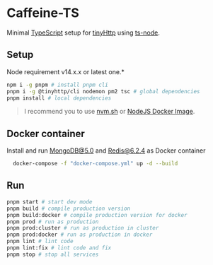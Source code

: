 # Caffeine-TS

Minimal [TypeScript](https://www.typescriptlang.org/) setup for [tinyHttp](https://tinyhttp.v1rtl.site/) using [ts-node](https://github.com/TypeStrong/ts-node).

## Setup

Node requirement v14.x.x or latest one.\*

```sh
npm i -g pnpm # install pnpm cli
pnpm i -g @tinyhttp/cli nodemon pm2 tsc # global dependencies
pnpm install # local dependencies
```

> I recommend you to use [nvm.sh](http://nvmv.sh) or [NodeJS Docker Image](https://hub.docker.com/_/node/).

## Docker container

Install and run MongoDB@5.0 and Redis@6.2.4 as Docker container

```sh
  docker-compose -f "docker-compose.yml" up -d --build
```

## Run

```sh
pnpm start # start dev mode
pnpm build # compile production version
pnpm build:docker # compile production version for docker
pnpm prod # run as production
pnpm prod:cluster # run as production in cluster
pnpm prod:docker # run as production in docker
pnpm lint # lint code
pnpm lint:fix # lint code and fix
pnpm stop # stop all services
```
